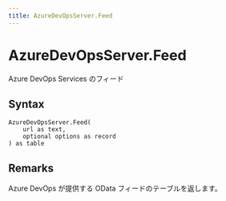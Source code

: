 ```yaml
---
title: AzureDevOpsServer.Feed
---
```


# AzureDevOpsServer.Feed


Azure DevOps Services のフィード


## Syntax

```powerquery
AzureDevOpsServer.Feed(
    url as text,
    optional options as record
) as table
```


## Remarks

Azure DevOps が提供する OData フィードのテーブルを返します。


